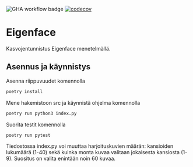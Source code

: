 ![GHA workflow badge](https://github.com/Seba686/eigenface/workflows/CI/badge.svg) [![codecov](https://codecov.io/gh/Seba686/eigenface/graph/badge.svg?token=XAMSGTJHFU)](https://codecov.io/gh/Seba686/eigenface)

# Eigenface
Kasvojentunnistus Eigenface menetelmällä.
## Asennus ja käynnistys

Asenna riippuvuudet komennolla

```bash
poetry install
```

Mene hakemistoon src ja käynnistä ohjelma komennolla

```bash
poetry run python3 index.py
```

Suorita testit komennolla

```bash
poetry run pytest
```

Tiedostossa index.py voi muuttaa harjoituskuvien määrän: kansioiden lukumäärä (1-40) sekä kuinka monta kuvaa valitaan jokaisesta kansiosta (1-9). Suositus on valita enintään noin 60 kuvaa.